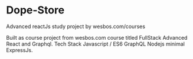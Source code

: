 # Dope-Store
Advanced reactJs study project by wesbos.com/courses

Built as course project from wesbos.com course titled FullStack Advanced React and Graphql. 
Tech Stack 
Javascript / ES6 
GraphQL 
Nodejs 
minimal ExpressJs.
